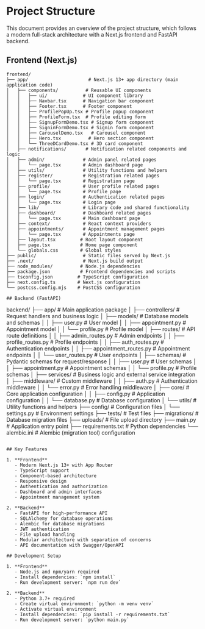 # Project Structure

This document provides an overview of the project structure, which follows a modern full-stack architecture with a Next.js frontend and FastAPI backend.

## Frontend (Next.js)

```
frontend/
├── app/                      # Next.js 13+ app directory (main application code)
│   ├── components/          # Reusable UI components
│   │   ├── ui/             # UI component library
│   │   ├── Navbar.tsx      # Navigation bar component
│   │   ├── Footer.tsx      # Footer component
│   │   ├── ProfilePopUp.tsx # Profile popup component
│   │   ├── ProfileForm.tsx  # Profile editing form
│   │   ├── SignupFormDemo.tsx # Signup form component
│   │   ├── SigninFormDemo.tsx # Signin form component
│   │   ├── CarouselDemo.tsx   # Carousel component
│   │   ├── Hero.tsx          # Hero section component
│   │   └── ThreeDCardDemo.tsx # 3D card component
│   ├── notifications/       # Notification related components and logic
│   ├── admin/              # Admin panel related pages
│   │   └── page.tsx        # Admin dashboard page
│   ├── utils/              # Utility functions and helpers
│   ├── register/           # Registration related pages
│   │   └── page.tsx        # Registration page
│   ├── profile/            # User profile related pages
│   │   └── page.tsx        # Profile page
│   ├── login/              # Authentication related pages
│   │   └── page.tsx        # Login page
│   ├── lib/                # Library code and shared functionality
│   ├── dashboard/          # Dashboard related pages
│   │   └── page.tsx        # Main dashboard page
│   ├── context/            # React context providers
│   ├── appointments/       # Appointment management pages
│   │   └── page.tsx        # Appointments page
│   ├── layout.tsx         # Root layout component
│   ├── page.tsx           # Home page component
│   └── globals.css        # Global styles
├── public/                 # Static files served by Next.js
├── .next/                  # Next.js build output
├── node_modules/          # Node.js dependencies
├── package.json           # Frontend dependencies and scripts
├── tsconfig.json         # TypeScript configuration
├── next.config.ts        # Next.js configuration
└── postcss.config.mjs    # PostCSS configuration

## Backend (FastAPI)

```
backend/
├── app/                    # Main application package
│   ├── controllers/       # Request handlers and business logic
│   ├── models/           # Database models and schemas
│   │   ├── user.py      # User model
│   │   ├── appointment.py # Appointment model
│   │   └── profile.py   # Profile model
│   ├── routes/           # API route definitions
│   │   ├── admin_routes.py     # Admin endpoints
│   │   ├── profile_routes.py   # Profile endpoints
│   │   ├── auth_routes.py      # Authentication endpoints
│   │   ├── appointment_routes.py # Appointment endpoints
│   │   └── user_routes.py      # User endpoints
│   ├── schemas/          # Pydantic schemas for request/response
│   │   ├── user.py      # User schemas
│   │   ├── appointment.py # Appointment schemas
│   │   └── profile.py   # Profile schemas
│   ├── services/         # Business logic and external service integration
│   ├── middleware/       # Custom middleware
│   │   ├── auth.py      # Authentication middleware
│   │   └── error.py     # Error handling middleware
│   ├── core/            # Core application configuration
│   │   ├── config.py    # Application configuration
│   │   └── database.py  # Database configuration
│   └── utils/           # Utility functions and helpers
├── config/               # Configuration files
│   └── settings.py      # Environment settings
├── tests/               # Test files
├── migrations/          # Database migration files
├── uploads/            # File upload directory
├── main.py             # Application entry point
├── requirements.txt    # Python dependencies
└── alembic.ini        # Alembic (migration tool) configuration
```

## Key Features

1. **Frontend**
   - Modern Next.js 13+ with App Router
   - TypeScript support
   - Component-based architecture
   - Responsive design
   - Authentication and authorization
   - Dashboard and admin interfaces
   - Appointment management system

2. **Backend**
   - FastAPI for high-performance API
   - SQLAlchemy for database operations
   - Alembic for database migrations
   - JWT authentication
   - File upload handling
   - Modular architecture with separation of concerns
   - API documentation with Swagger/OpenAPI

## Development Setup

1. **Frontend**
   - Node.js and npm/yarn required
   - Install dependencies: `npm install`
   - Run development server: `npm run dev`

2. **Backend**
   - Python 3.7+ required
   - Create virtual environment: `python -m venv venv`
   - Activate virtual environment
   - Install dependencies: `pip install -r requirements.txt`
   - Run development server: `python main.py` 